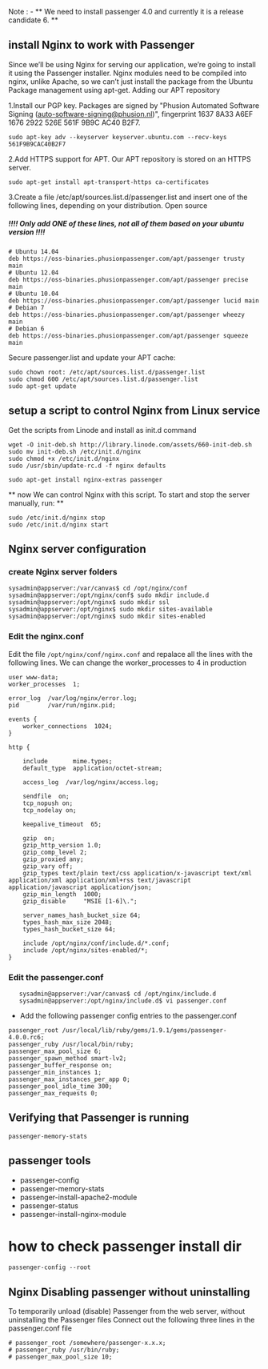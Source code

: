
Note : - ** We need to install passenger 4.0 and currently it is a release candidate 6. **
## install Nginx to work with Passenger

 Since we’ll be using Nginx for serving our application, we’re going to install it using the Passenger installer. Nginx modules need to be compiled into nginx, unlike Apache, so we can’t just install the package from the Ubuntu Package management using apt-get.
Adding our APT repository

1.Install our PGP key. Packages are signed by "Phusion Automated Software Signing (auto-software-signing@phusion.nl)", fingerprint 1637 8A33 A6EF 1676 2922 526E 561F 9B9C AC40 B2F7.
 
    sudo apt-key adv --keyserver keyserver.ubuntu.com --recv-keys 561F9B9CAC40B2F7

2.Add HTTPS support for APT. Our APT repository is stored on an HTTPS server.

    sudo apt-get install apt-transport-https ca-certificates

3.Create a file /etc/apt/sources.list.d/passenger.list and insert one of the following lines, depending on your distribution.
Open source

##### !!!! Only add ONE of these lines, not all of them based on  your ubuntu version  !!!! #####
    # Ubuntu 14.04
    deb https://oss-binaries.phusionpassenger.com/apt/passenger trusty main
    # Ubuntu 12.04
    deb https://oss-binaries.phusionpassenger.com/apt/passenger precise main
    # Ubuntu 10.04
    deb https://oss-binaries.phusionpassenger.com/apt/passenger lucid main
    # Debian 7
    deb https://oss-binaries.phusionpassenger.com/apt/passenger wheezy main
    # Debian 6
    deb https://oss-binaries.phusionpassenger.com/apt/passenger squeeze main

Secure passenger.list and update your APT cache:

    sudo chown root: /etc/apt/sources.list.d/passenger.list
    sudo chmod 600 /etc/apt/sources.list.d/passenger.list
    sudo apt-get update

## setup a script to control Nginx from Linux service

Get the scripts from Linode and install as init.d command

```
wget -O init-deb.sh http://library.linode.com/assets/660-init-deb.sh
sudo mv init-deb.sh /etc/init.d/nginx
sudo chmod +x /etc/init.d/nginx
sudo /usr/sbin/update-rc.d -f nginx defaults
```

```
sudo apt-get install nginx-extras passenger

```

** now We can control Nginx with this script. To start and stop the server manually, run: **
```
sudo /etc/init.d/nginx stop
sudo /etc/init.d/nginx start
```

## Nginx server configuration

### create Nginx server folders 

```
sysadmin@appserver:/var/canvas$ cd /opt/nginx/conf
sysadmin@appserver:/opt/nginx/conf$ sudo mkdir include.d
sysadmin@appserver:/opt/nginx$ sudo mkdir ssl
sysadmin@appserver:/opt/nginx$ sudo mkdir sites-available
sysadmin@appserver:/opt/nginx$ sudo mkdir sites-enabled
```

### Edit the nginx.conf

Edit the file `/opt/nginx/conf/nginx.conf` and repalace all the lines with the following lines. 
We can change the worker_processes to 4 in production

```
user www-data;
worker_processes  1;

error_log  /var/log/nginx/error.log;
pid        /var/run/nginx.pid;

events {
    worker_connections  1024;
}

http {

    include       mime.types;
    default_type  application/octet-stream;

    access_log  /var/log/nginx/access.log;

    sendfile  on;
    tcp_nopush on;
    tcp_nodelay on;

    keepalive_timeout  65;

    gzip  on;
    gzip_http_version 1.0;
    gzip_comp_level 2;
    gzip_proxied any;
    gzip_vary off;
    gzip_types text/plain text/css application/x-javascript text/xml application/xml application/xml+rss text/javascript application/javascript application/json;
    gzip_min_length  1000;
    gzip_disable     "MSIE [1-6]\.";

    server_names_hash_bucket_size 64;
    types_hash_max_size 2048;
    types_hash_bucket_size 64;

    include /opt/nginx/conf/include.d/*.conf;
    include /opt/nginx/sites-enabled/*;
}
```

### Edit the passenger.conf

```
   sysadmin@appserver:/var/canvas$ cd /opt/nginx/include.d
   sysadmin@appserver:/opt/nginx/include.d$ vi passenger.conf    
```

- Add the following passenger config entries to the passenger.conf

```
passenger_root /usr/local/lib/ruby/gems/1.9.1/gems/passenger-4.0.0.rc6;
passenger_ruby /usr/local/bin/ruby;
passenger_max_pool_size 6;
passenger_spawn_method smart-lv2;
passenger_buffer_response on;
passenger_min_instances 1;
passenger_max_instances_per_app 0;
passenger_pool_idle_time 300;
passenger_max_requests 0;
```

## Verifying that Passenger is running

```
passenger-memory-stats
```


## passenger tools
* passenger-config            
* passenger-memory-stats
* passenger-install-apache2-module  
* passenger-status
* passenger-install-nginx-module 

# how to check passenger install dir 

    passenger-config --root


## Nginx Disabling passenger without uninstalling

To temporarily unload (disable)  Passenger from the web server, without uninstalling the Passenger files
Connect out the following three lines in the passenger.conf file

```
# passenger_root /somewhere/passenger-x.x.x;
# passenger_ruby /usr/bin/ruby;
# passenger_max_pool_size 10;
```